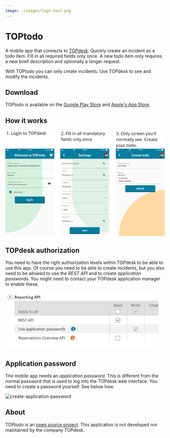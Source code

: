 ```yaml
---
image: ./images/logo-text.png
---
```


# TOPtodo

A mobile app that connects to [TOPdesk](https://topdesk.com). Quickly create an incident as a todo item. Fill in all required fields only once. A new todo item only requires a new brief description and optionally a longer request.

With TOPtodo you can only create incidents. Use TOPdesk to see and modify the incidents.

## Download

TOPtodo is available on the [Google Play Store](https://play.google.com/store/apps/details?id=com.github.bennorichters.toptodo) and [Apple's App Store](https://apps.apple.com/app/id1496496893).

## How it works

![flow](./images/flow.png)

## TOPdesk authorization

You need to have the right authorization levels within TOPdesk to be able to use this app. Of course you need to be able to create incidents, but you also need to be allowed to use the _REST API_ and to create _application passwords_. You might need to contact your TOPdesk application manager to enable these.

![authorization-api](./images/authorization-api.png)

## Application password

The mobile app needs an _application password_. This is different from the normal password that is used to log into the TOPdesk web interface. You need to create a password yourself. See below how.

![create-application-password](./images/create-app-password.gif)

## About

TOPtodo is an [open source project](https://github.com/bennorichters/TOPtodo/). This application is not developed nor maintained by the company TOPdesk.
